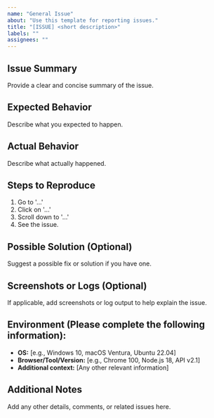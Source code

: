 ```yaml
---
name: "General Issue"
about: "Use this template for reporting issues."
title: "[ISSUE] <short description>"
labels: ""
assignees: ""
---
```


## Issue Summary
Provide a clear and concise summary of the issue.

## Expected Behavior
Describe what you expected to happen.

## Actual Behavior
Describe what actually happened.

## Steps to Reproduce
1. Go to '...'
2. Click on '...'
3. Scroll down to '...'
4. See the issue.

## Possible Solution (Optional)
Suggest a possible fix or solution if you have one.

## Screenshots or Logs (Optional)
If applicable, add screenshots or log output to help explain the issue.

## Environment (Please complete the following information):
- **OS:** [e.g., Windows 10, macOS Ventura, Ubuntu 22.04]
- **Browser/Tool/Version:** [e.g., Chrome 100, Node.js 18, API v2.1]
- **Additional context:** [Any other relevant information]

## Additional Notes
Add any other details, comments, or related issues here.